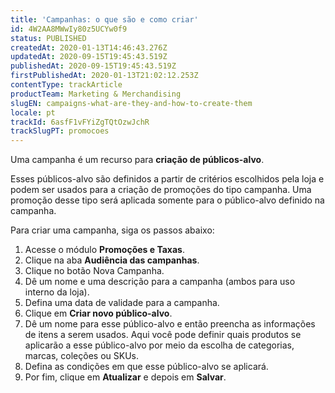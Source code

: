 ```yaml
---
title: 'Campanhas: o que são e como criar'
id: 4W2AA8MWwIy80z5UCYw0f9
status: PUBLISHED
createdAt: 2020-01-13T14:46:43.276Z
updatedAt: 2020-09-15T19:45:43.519Z
publishedAt: 2020-09-15T19:45:43.519Z
firstPublishedAt: 2020-01-13T21:02:12.253Z
contentType: trackArticle
productTeam: Marketing & Merchandising
slugEN: campaigns-what-are-they-and-how-to-create-them
locale: pt
trackId: 6asfF1vFYiZgTQtOzwJchR
trackSlugPT: promocoes
---
```


Uma campanha é um recurso para **criação de públicos-alvo**.

Esses públicos-alvo são definidos a partir de critérios escolhidos pela loja e podem ser usados para a criação de promoções do tipo campanha. Uma promoção desse tipo será aplicada somente para o público-alvo definido na campanha.

Para criar uma campanha, siga os passos abaixo:

1. Acesse o módulo **Promoções e Taxas**.
2. Clique na aba **Audiência das campanhas**.
3. Clique no botão Nova Campanha.
4. Dê um nome e uma descrição para a campanha (ambos para uso interno da loja).
5. Defina uma data de validade para a campanha.
6. Clique em **Criar novo público-alvo**.
7. Dê um nome para esse público-alvo e então preencha as informações de itens a serem usados. Aqui você pode definir quais produtos se aplicarão a esse público-alvo por meio da escolha de categorias, marcas, coleções ou SKUs.
8. Defina as condições em que esse público-alvo se aplicará.
9. Por fim, clique em **Atualizar** e depois em **Salvar**.
